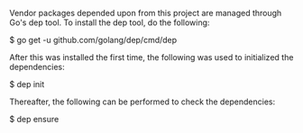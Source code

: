 Vendor packages depended upon from this project are managed through Go's dep tool.
To install the dep tool, do the following:

$ go get -u github.com/golang/dep/cmd/dep

After this was installed the first time, the following was used to initialized the 
dependencies:

$ dep init

Thereafter, the following can be performed to check the dependencies:

$ dep ensure